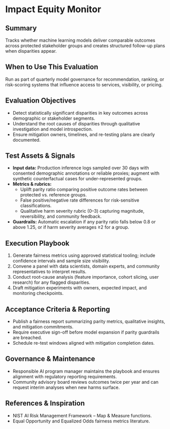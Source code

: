 # Impact Equity Monitor

## Summary
Tracks whether machine learning models deliver comparable outcomes across protected stakeholder groups and creates structured follow-up plans when disparities appear.

## When to Use This Evaluation
Run as part of quarterly model governance for recommendation, ranking, or risk-scoring systems that influence access to services, visibility, or pricing.

## Evaluation Objectives
- Detect statistically significant disparities in key outcomes across demographic or stakeholder segments.
- Understand the root causes of disparities through qualitative investigation and model introspection.
- Ensure mitigation owners, timelines, and re-testing plans are clearly documented.

## Test Assets & Signals
- **Input data:** Production inference logs sampled over 30 days with consented demographic annotations or reliable proxies; augment with synthetic counterfactual cases for under-represented groups.
- **Metrics & rubrics:**
  - Uplift parity ratio comparing positive outcome rates between protected vs. reference groups.
  - False positive/negative rate differences for risk-sensitive classifications.
  - Qualitative harm severity rubric (0–3) capturing magnitude, reversibility, and community feedback.
- **Guardrails:** Automatic escalation if any parity ratio falls below 0.8 or above 1.25, or if harm severity averages ≥2 for a group.

## Execution Playbook
1. Generate fairness metrics using approved statistical tooling; include confidence intervals and sample size visibility.
2. Convene a panel with data scientists, domain experts, and community representatives to interpret results.
3. Conduct root-cause analysis (feature importance, cohort slicing, user research) for any flagged disparities.
4. Draft mitigation experiments with owners, expected impact, and monitoring checkpoints.

## Acceptance Criteria & Reporting
- Publish a fairness report summarizing parity metrics, qualitative insights, and mitigation commitments.
- Require executive sign-off before model expansion if parity guardrails are breached.
- Schedule re-test windows aligned with mitigation completion dates.

## Governance & Maintenance
- Responsible AI program manager maintains the playbook and ensures alignment with regulatory reporting requirements.
- Community advisory board reviews outcomes twice per year and can request interim analyses when new harms surface.

## References & Inspiration
- NIST AI Risk Management Framework – Map & Measure functions.
- Equal Opportunity and Equalized Odds fairness metrics literature.

